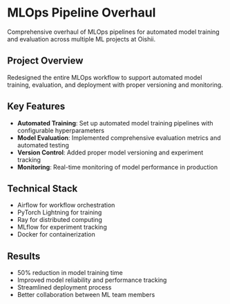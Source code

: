 # MLOps Pipeline Overhaul

Comprehensive overhaul of MLOps pipelines for automated model training and evaluation across multiple ML projects at Oishii.

## Project Overview

Redesigned the entire MLOps workflow to support automated model training, evaluation, and deployment with proper versioning and monitoring.

## Key Features

- **Automated Training**: Set up automated model training pipelines with configurable hyperparameters
- **Model Evaluation**: Implemented comprehensive evaluation metrics and automated testing
- **Version Control**: Added proper model versioning and experiment tracking
- **Monitoring**: Real-time monitoring of model performance in production

## Technical Stack

- Airflow for workflow orchestration
- PyTorch Lightning for training
- Ray for distributed computing
- MLflow for experiment tracking
- Docker for containerization

## Results

- 50% reduction in model training time
- Improved model reliability and performance tracking
- Streamlined deployment process
- Better collaboration between ML team members